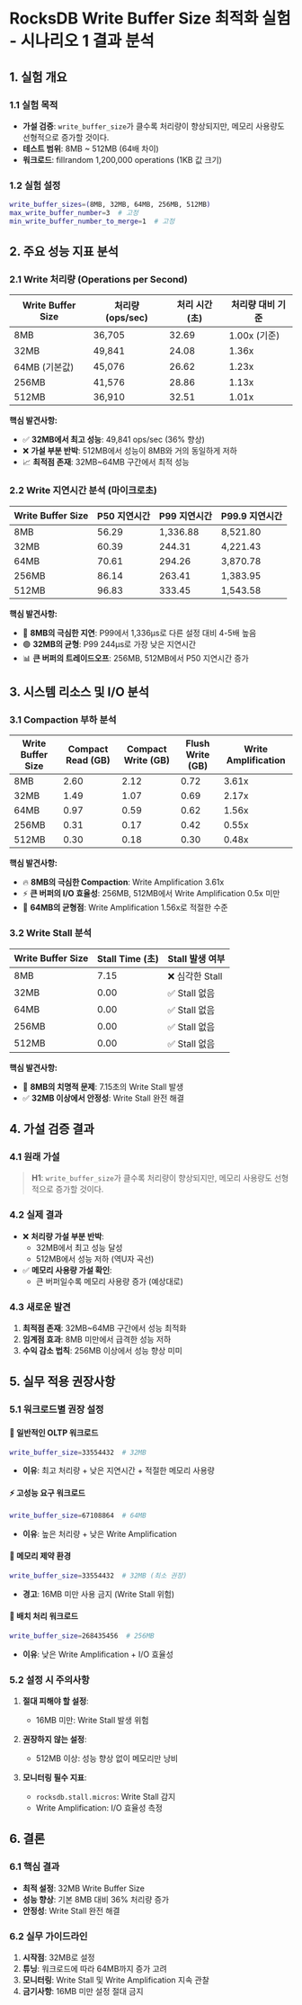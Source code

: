 # RocksDB Write Buffer Size 최적화 실험 - 시나리오 1 결과 분석

## 1. 실험 개요

### 1.1 실험 목적
- **가설 검증**: `write_buffer_size`가 클수록 처리량이 향상되지만, 메모리 사용량도 선형적으로 증가할 것이다.
- **테스트 범위**: 8MB ~ 512MB (64배 차이)
- **워크로드**: fillrandom 1,200,000 operations (1KB 값 크기)

### 1.2 실험 설정
```bash
write_buffer_sizes=(8MB, 32MB, 64MB, 256MB, 512MB)
max_write_buffer_number=3  # 고정
min_write_buffer_number_to_merge=1  # 고정
```

## 2. 주요 성능 지표 분석

### 2.1 Write 처리량 (Operations per Second)

| Write Buffer Size | 처리량 (ops/sec) | 처리 시간 (초) | 처리량 대비 기준 |
|------------------|-----------------|---------------|----------------|
| 8MB              | 36,705          | 32.69         | 1.00x (기준)    |
| 32MB             | 49,841          | 24.08         | 1.36x          |
| 64MB (기본값)     | 45,076          | 26.62         | 1.23x          |
| 256MB            | 41,576          | 28.86         | 1.13x          |
| 512MB            | 36,910          | 32.51         | 1.01x          |

**핵심 발견사항:**
- ✅ **32MB에서 최고 성능**: 49,841 ops/sec (36% 향상)
- ❌ **가설 부분 반박**: 512MB에서 성능이 8MB와 거의 동일하게 저하
- 📈 **최적점 존재**: 32MB~64MB 구간에서 최적 성능

### 2.2 Write 지연시간 분석 (마이크로초)

| Write Buffer Size | P50 지연시간 | P99 지연시간 | P99.9 지연시간 |
|------------------|-------------|-------------|---------------|
| 8MB              | 56.29       | 1,336.88    | 8,521.80      |
| 32MB             | 60.39       | 244.31      | 4,221.43      |
| 64MB             | 70.61       | 294.26      | 3,870.78      |
| 256MB            | 86.14       | 263.41      | 1,383.95      |
| 512MB            | 96.83       | 333.45      | 1,543.58      |

**핵심 발견사항:**
- 🔴 **8MB의 극심한 지연**: P99에서 1,336μs로 다른 설정 대비 4-5배 높음
- 🟢 **32MB의 균형**: P99 244μs로 가장 낮은 지연시간
- 📊 **큰 버퍼의 트레이드오프**: 256MB, 512MB에서 P50 지연시간 증가

## 3. 시스템 리소스 및 I/O 분석

### 3.1 Compaction 부하 분석

| Write Buffer Size | Compact Read (GB) | Compact Write (GB) | Flush Write (GB) | Write Amplification |
|------------------|------------------|-------------------|------------------|-------------------|
| 8MB              | 2.60             | 2.12              | 0.72             | 3.61x             |
| 32MB             | 1.49             | 1.07              | 0.69             | 2.17x             |
| 64MB             | 0.97             | 0.59              | 0.62             | 1.56x             |
| 256MB            | 0.31             | 0.17              | 0.42             | 0.55x             |
| 512MB            | 0.30             | 0.18              | 0.30             | 0.48x             |

**핵심 발견사항:**
- 🔥 **8MB의 극심한 Compaction**: Write Amplification 3.61x
- ⚡ **큰 버퍼의 I/O 효율성**: 256MB, 512MB에서 Write Amplification 0.5x 미만
- 🎯 **64MB의 균형점**: Write Amplification 1.56x로 적절한 수준

### 3.2 Write Stall 분석

| Write Buffer Size | Stall Time (초) | Stall 발생 여부 |
|------------------|----------------|----------------|
| 8MB              | 7.15           | ❌ 심각한 Stall |
| 32MB             | 0.00           | ✅ Stall 없음   |
| 64MB             | 0.00           | ✅ Stall 없음   |
| 256MB            | 0.00           | ✅ Stall 없음   |
| 512MB            | 0.00           | ✅ Stall 없음   |

**핵심 발견사항:**
- 🚨 **8MB의 치명적 문제**: 7.15초의 Write Stall 발생
- ✅ **32MB 이상에서 안정성**: Write Stall 완전 해결

## 4. 가설 검증 결과

### 4.1 원래 가설
> **H1**: `write_buffer_size`가 클수록 처리량이 향상되지만, 메모리 사용량도 선형적으로 증가할 것이다.

### 4.2 실제 결과
- ❌ **처리량 가설 부분 반박**: 
  - 32MB에서 최고 성능 달성
  - 512MB에서 성능 저하 (역U자 곡선)
- ✅ **메모리 사용량 가설 확인**: 
  - 큰 버퍼일수록 메모리 사용량 증가 (예상대로)

### 4.3 새로운 발견
1. **최적점 존재**: 32MB~64MB 구간에서 성능 최적화
2. **임계점 효과**: 8MB 미만에서 급격한 성능 저하
3. **수익 감소 법칙**: 256MB 이상에서 성능 향상 미미

## 5. 실무 적용 권장사항

### 5.1 워크로드별 권장 설정

#### 🎯 **일반적인 OLTP 워크로드**
```bash
write_buffer_size=33554432  # 32MB
```
- **이유**: 최고 처리량 + 낮은 지연시간 + 적절한 메모리 사용량

#### ⚡ **고성능 요구 워크로드**
```bash
write_buffer_size=67108864  # 64MB
```
- **이유**: 높은 처리량 + 낮은 Write Amplification

#### 💾 **메모리 제약 환경**
```bash
write_buffer_size=33554432  # 32MB (최소 권장)
```
- **경고**: 16MB 미만 사용 금지 (Write Stall 위험)

#### 🔄 **배치 처리 워크로드**
```bash
write_buffer_size=268435456  # 256MB
```
- **이유**: 낮은 Write Amplification + I/O 효율성

### 5.2 설정 시 주의사항

1. **절대 피해야 할 설정**:
   - 16MB 미만: Write Stall 발생 위험
   
2. **권장하지 않는 설정**:
   - 512MB 이상: 성능 향상 없이 메모리만 낭비

3. **모니터링 필수 지표**:
   - `rocksdb.stall.micros`: Write Stall 감지
   - Write Amplification: I/O 효율성 측정

## 6. 결론

### 6.1 핵심 결과
- **최적 설정**: 32MB Write Buffer Size
- **성능 향상**: 기본 8MB 대비 36% 처리량 증가
- **안정성**: Write Stall 완전 해결

### 6.2 실무 가이드라인
1. **시작점**: 32MB로 설정
2. **튜닝**: 워크로드에 따라 64MB까지 증가 고려
3. **모니터링**: Write Stall 및 Write Amplification 지속 관찰
4. **금기사항**: 16MB 미만 설정 절대 금지

